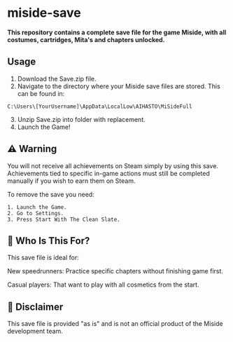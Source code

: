 # miside-save

**This repository contains a complete save file for the game Miside, with all costumes, cartridges, Mita's and chapters unlocked.**

## Usage

1. Download the Save.zip file.
2. Navigate to the directory where your Miside save files are stored. This can be found in:
```
C:\Users\[YourUsername]\AppData\LocalLow\AIHASTO\MiSideFull
```
3. Unzip Save.zip into folder with replacement.
4. Launch the Game!

## ⚠️ Warning

You will not receive all achievements on Steam simply by using this save. Achievements tied to specific in-game actions must still be completed manually if you wish to earn them on Steam.

To remove the save you need:

```
1. Launch the Game.
2. Go to Settings.
3. Press Start With The Clean Slate. 
```

## 🎯 Who Is This For?

This save file is ideal for:

New speedrunners: Practice specific chapters without finishing game first.

Casual players: That want to play with all cosmetics from the start.

## 📜 Disclaimer

This save file is provided "as is" and is not an official product of the Miside development team.
